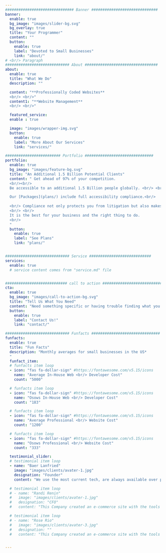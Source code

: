 ```yaml
---
############################### Banner ##############################
banner:
  enable: true
  bg_image: "images/slider-bg.svg"
  bg_overlay: true
  title: "Your Programmer"
  content: ""
  button:
    enable: true
    label: "Devoted to Small Businesses"
    link: "about/"
# <br/> Paragraph 
############################# About #################################
about:
  enable: true
  title: "What We Do"
  description: ""

  content: "**Professionally Coded Websites**
  <br/> <br/>"
  content1: "**Website Management**
  <br/> <br/>"

  featured_service:
  enable : true

  image: "images/wrapper-img.svg"
  button:
    enable: true
    label: "More About Our Services"
    link: "services/"

######################### Portfolio ###############################
portfolio:
  enable: true
  bg_image: "images/feature-bg.svg"
  title: "An Additional 1.5 Billion Potential Clients"
  content: " Get ahead of 97% of your competition. 
  <br/><br/>
  Be accessible to an additional 1.5 Billion people globally. <br/> <br/>

  Our [Packages](plans/) include full accessibility compliance.<br/>
  
  <br/> Compliance not only protects you from litigation but also makes your business accessible to all individuals with disabilities (1.5 billion people globally). 
  <br/> <br/>
  It is the best for your business and the right thing to do.
  <br/>
  "
  button:
    enable: true
    label: "See Plans"
    link: "plans/"


############################# Service ############################
services:
  enable: true
  # service content comes from "service.md" file


############################ call to action ###########################
cta:
  enable: true
  bg_image: "images/call-to-action-bg.svg"
  title: "Tell Us What You Need"
  content: "Need something specific or having trouble finding what you are looking for?"
  button:
    enable: true
    label: "Contact Us!"
    link: "contact/"

############################# Funfacts ###############################
funfacts:
  enable: true
  title: "Fun Facts"
  description: "Monthly averages for small businesses in the US*
  "
  funfact_item:
  # funfacts item loop
  - icon: "fas fa-dollar-sign" #https://fontawesome.com/v5.15/icons
    name: "Average In-House Web <br/> Developer Cost"
    count: "5000"

  # funfacts item loop
  - icon: "fas fa-dollar-sign" #https://fontawesome.com/v5.15/icons
    name: "Osows In-House Web <br/> Developer Cost"
    count: "183"

  # funfacts item loop
  - icon: "fas fa-dollar-sign" #https://fontawesome.com/v5.15/icons
    name: "Average Professional <br/> Website Cost"
    count: "1200"

  # funfacts item loop
  - icon: "fas fa-dollar-sign" #https://fontawesome.com/v5.15/icons
    name: "Osows Professional <br/> Website Cost"
    count: "333"

  testimonial_slider:
  # testimonial item loop
  - name: "Baer Lanfried"
    image: "images/clients/avater-1.jpg"
    designation: "Founder"
    content: "We use the most current tech, are always available over phone or email, and create simple yet elegant websites."

  # testimonial item loop
  # - name: "Randi Renin"
  #   image: "images/clients/avater-1.jpg"
  #   designation: "CFO"
  #   content: "This Company created an e-commerce site with the tools to make our business a success, with innovative ideas we feel that our site has unique elements that make us stand out from the crowd."

  # testimonial item loop
  # - name: "Rose Rio"
  #   image: "images/clients/avater-3.jpg"
  #   designation: ""
  #   content: "This Company created an e-commerce site with the tools to make our business a success, with innovative ideas we feel that our site has unique elements that make us stand out from the crowd."


---
```

